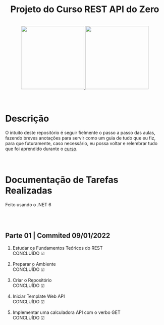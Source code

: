 <h1 align="center">Projeto do Curso REST API do Zero</h1>
<br/>
<div align="center">
    <a href="https://www.udemy.com/course/restful-apis-do-0-a-nuvem-com-aspnet-core-e-docker/">
      <img height="200em"src="https://img-b.udemycdn.com/user/200_H/47834422_2037_3.jpg?secure=mfvAUs2AxpDzdOmoqAp6cA%3D%3D%2C1641383779">
      <img height="200em"src="https://drive.google.com/uc?id=1BwfV3zB25jeoQkyHoINXRqMqGHI5kjEY&export=download">
    </a>
</div>
<br/><br/>
<div>
  <h1>Descrição</h1>
O intuito deste repositório é seguir fielmente o passo a passo das aulas, fazendo breves anotações para servir como um guia de tudo que eu fiz, para que futuramente, caso necessário, eu possa voltar e relembrar tudo que foi aprendido durante o <a href="https://www.udemy.com/course/restful-apis-do-0-a-nuvem-com-aspnet-core-e-docker/">curso</a>.
</div>
<br/><br/>
<div>
  <h1>Documentação de Tarefas Realizadas</h1>
  <p>Feito usando o .NET 6</p>
  <br/><br/>
  <h2>Parte 01 | Commited 09/01/2022</h2>
  <div>
    <ol>
      <li>Estudar os Fundamentos Teóricos do REST<br/>CONCLUÍDO ☑</li>
      <br/>
      <li>Preparar o Ambiente<br/>CONCLUÍDO ☑</li>
      <br/>
      <li>Criar o Repositório<br/>CONCLUÍDO ☑</li>
      <br/>
      <li>Iniciar Template Web API<br/>CONCLUÍDO ☑</li>
      <br/>
      <li>Implementar uma calculadora API com o verbo GET<br/>CONCLUÍDO ☑</li>
    </ol> 
  </div>
</div>